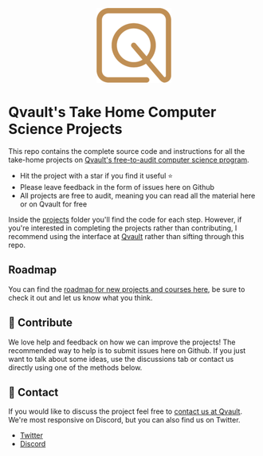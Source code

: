 <p align="center">
  <img src="assets/logo.png">
</p>

# Qvault's Take Home Computer Science Projects

This repo contains the complete source code and instructions for all the take-home projects on [Qvault's free-to-audit computer science program](https://qvault.io).

* Hit the project with a star if you find it useful ⭐
* Please leave feedback in the form of issues here on Github
* All projects are free to audit, meaning you can read all the material here or on Qvault for free

Inside the [projects](projects) folder you'll find the code for each step. However, if you're interested in completing the projects rather than contributing, I recommend using the interface at [Qvault](https://app.qvault.io) rather than sifting through this repo.

## Roadmap

You can find the [roadmap for new projects and courses here](https://github.com/qvault/curriculum), be sure to check it out and let us know what you think.

## 👏 Contribute

We love help and feedback on how we can improve the projects! The recommended way to help is to submit issues here on Github. If you just want to talk about some ideas, use the discussions tab or contact us directly using one of the methods below.

## 💬 Contact

If you would like to discuss the project feel free to [contact us at Qvault](https://qvault.io/contact/). We're most responsive on Discord, but you can also find us on Twitter.

* [Twitter](https://twitter.com/q_vault)
* [Discord](https://discord.com/invite/HxuxE6Nv)
